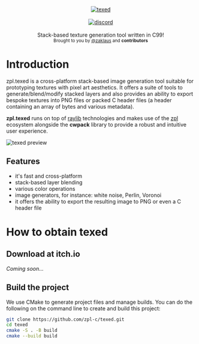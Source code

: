 <div align="center">
    <a href="https://github.com/zpl-c/zpl"><img src="https://user-images.githubusercontent.com/2182108/111983468-d5593e80-8b12-11eb-9c59-8c78ecc0504e.png" alt="texed" /></a>
</div>

<br />

<div align="center">
    <a href="https://discord.gg/2fZVEym"><img src="https://img.shields.io/discord/354670964400848898?color=7289DA&style=for-the-badge" alt="discord" /></a>
</div>

<br />
<div align="center">
  Stack-based texture generation tool written in C99!
</div>

<div align="center">
  <sub>
    Brought to you by <a href="https://github.com/zaklaus">@zaklaus</a>
    and <strong>contributors</strong>
  </sub>
</div>

# Introduction
zpl.texed is a cross-platform stack-based image generation tool suitable for prototyping textures with pixel art aesthetics. It offers a suite of tools to generate/blend/modify stacked layers and also provides an ability to export bespoke textures into PNG files or packed C header files (a header containing an array of bytes and various metadata).

**zpl.texed** runs on top of [raylib](https://raylib.com/) technologies and makes use of the [zpl](https://zpl.pw/) ecosystem alongside the **cwpack** library to provide a robust and intuitive user experience.

![texed preview](https://user-images.githubusercontent.com/9026786/118796542-ff717780-b89b-11eb-85ca-e5bbd60135e0.png)

## Features
* it's fast and cross-platform
* stack-based layer blending
* various color operations
* image generators, for instance: white noise, Perlin, Voronoi
* it offers the ability to export the resulting image to PNG or even a C header file

# How to obtain texed
## Download at itch.io
*Coming soon...*

## Build the project
We use CMake to generate project files and manage builds.
You can do the following on the command line to create and build this project:
```sh
git clone https://github.com/zpl-c/texed.git
cd texed
cmake -S . -B build
cmake --build build
```
